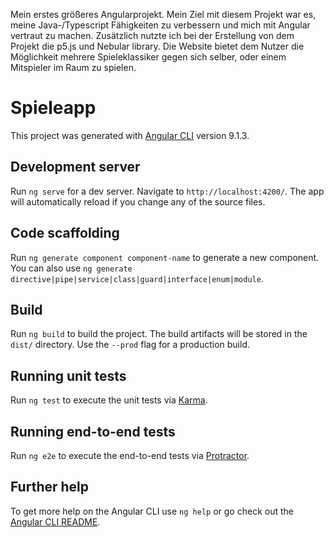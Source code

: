 Mein erstes größeres Angularprojekt. Mein Ziel mit diesem Projekt war es, meine Java-/Typescript Fähigkeiten zu verbessern und mich mit Angular vertraut zu machen. 
Zusätzlich nutzte ich bei der Erstellung von dem Projekt die p5.js und Nebular library. Die Website bietet dem Nutzer die Möglichkeit mehrere Spieleklassiker gegen sich selber, oder einem Mitspieler im Raum zu spielen.

# Spieleapp

This project was generated with [Angular CLI](https://github.com/angular/angular-cli) version 9.1.3.

## Development server

Run `ng serve` for a dev server. Navigate to `http://localhost:4200/`. The app will automatically reload if you change any of the source files.

## Code scaffolding

Run `ng generate component component-name` to generate a new component. You can also use `ng generate directive|pipe|service|class|guard|interface|enum|module`.

## Build

Run `ng build` to build the project. The build artifacts will be stored in the `dist/` directory. Use the `--prod` flag for a production build.

## Running unit tests

Run `ng test` to execute the unit tests via [Karma](https://karma-runner.github.io).

## Running end-to-end tests

Run `ng e2e` to execute the end-to-end tests via [Protractor](http://www.protractortest.org/).

## Further help

To get more help on the Angular CLI use `ng help` or go check out the [Angular CLI README](https://github.com/angular/angular-cli/blob/master/README.md).
